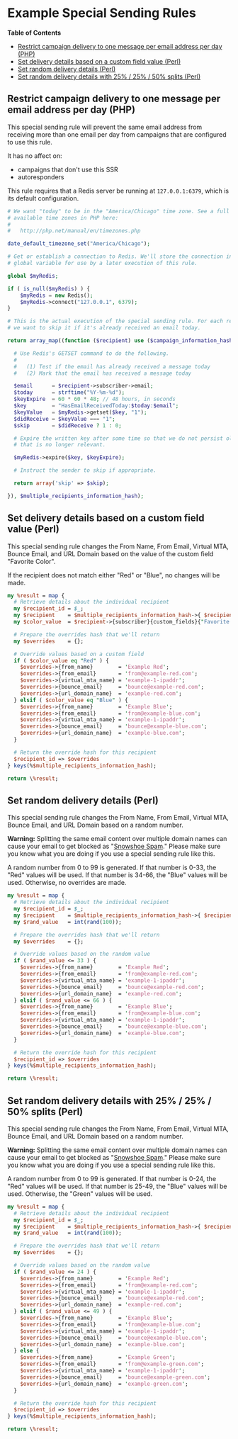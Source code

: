 # Example Special Sending Rules

<!-- START doctoc generated TOC please keep comment here to allow auto update -->
<!-- DON'T EDIT THIS SECTION, INSTEAD RE-RUN doctoc TO UPDATE -->
**Table of Contents**

- [Restrict campaign delivery to one message per email address per day (PHP)](#restrict-campaign-delivery-to-one-message-per-email-address-per-day-php)
- [Set delivery details based on a custom field value (Perl)](#set-delivery-details-based-on-a-custom-field-value-perl)
- [Set random delivery details (Perl)](#set-random-delivery-details-perl)
- [Set random delivery details with 25% / 25% / 50% splits (Perl)](#set-random-delivery-details-with-25%--25%--50%-splits-perl)

<!-- END doctoc generated TOC please keep comment here to allow auto update -->

## Restrict campaign delivery to one message per email address per day (PHP)

This special sending rule will prevent the same email address from receiving
more than one email per day from campaigns that are configured to use this
rule.

It has no affect on:

* campaigns that don't use this SSR
* autoresponders

This rule requires that a Redis server be running at `127.0.0.1:6379`, which is
its default configuration.

```php
# We want "today" to be in the "America/Chicago" time zone. See a full list of
# available time zones in PHP here:
#
#   http://php.net/manual/en/timezones.php

date_default_timezone_set("America/Chicago");

# Get or establish a connection to Redis. We'll store the connection in a
# global variable for use by a later execution of this rule.

global $myRedis;

if ( is_null($myRedis) ) {
    $myRedis = new Redis();
    $myRedis->connect("127.0.0.1", 6379);
}

# This is the actual execution of the special sending rule. For each recipient,
# we want to skip it if it's already received an email today.

return array_map((function ($recipient) use ($campaign_information_hash, $myRedis) {

  # Use Redis's GETSET command to do the following.
  #
  #   (1) Test if the email has already received a message today
  #   (2) Mark that the email has received a message today

  $email      = $recipient->subscriber->email;
  $today      = strftime("%Y-%m-%d");
  $keyExpire  = 60 * 60 * 48; // 48 hours, in seconds
  $key        = "HasEmailReceivedToday:$today:$email";
  $keyValue   = $myRedis->getset($key, "1");
  $didReceive = $keyValue === "1";
  $skip       = $didReceive ? 1 : 0;

  # Expire the written key after some time so that we do not persist old data
  # that is no longer relevant.

  $myRedis->expire($key, $keyExpire);

  # Instruct the sender to skip if appropriate.

  return array('skip' => $skip);

}), $multiple_recipients_information_hash);
```

## Set delivery details based on a custom field value (Perl)

This special sending rule changes the From Name, From Email, Virtual MTA,
Bounce Email, and URL Domain based on the value of the custom field "Favorite
Color".

If the recipient does not match either "Red" or "Blue", no changes will be made.

```perl
my %result = map {
  # Retrieve details about the individual recipient
  my $recipient_id = $_;
  my $recipient    = $multiple_recipients_information_hash->{ $recipient_id };
  my $color_value  = $recipient->{subscriber}{custom_fields}{"Favorite Color"};

  # Prepare the overrides hash that we'll return
  my $overrides    = {};

  # Override values based on a custom field
  if ( $color_value eq "Red" ) {
    $overrides->{from_name}        = 'Example Red';
    $overrides->{from_email}       = 'from@example-red.com';
    $overrides->{virtual_mta_name} = 'example-1-ipaddr';
    $overrides->{bounce_email}     = 'bounce@example-red.com';
    $overrides->{url_domain_name}  = 'example-red.com';
  } elsif ( $color_value eq "Blue" ) {
    $overrides->{from_name}        = 'Example Blue';
    $overrides->{from_email}       = 'from@example-blue.com';
    $overrides->{virtual_mta_name} = 'example-1-ipaddr';
    $overrides->{bounce_email}     = 'bounce@example-blue.com';
    $overrides->{url_domain_name}  = 'example-blue.com';
  }

  # Return the override hash for this recipient
  $recipient_id => $overrides
} keys(%$multiple_recipients_information_hash);

return \%result;
```

## Set random delivery details (Perl)

This special sending rule changes the From Name, From Email, Virtual MTA,
Bounce Email, and URL Domain based on a random number.

**Warning:** Splitting the same email content over multiple domain names
can cause your email to get blocked as "[Snowshoe Spam](http://www.spamhaus.org/faq/section/Glossary#233)."
Please make sure you know what you are doing if you use a special sending
rule like this.

A random number from 0 to 99 is generated. If that number is 0-33, the "Red"
values will be used. If that number is 34-66, the "Blue" values will be used.
Otherwise, no overrides are made.

```perl
my %result = map {
  # Retrieve details about the individual recipient
  my $recipient_id = $_;
  my $recipient    = $multiple_recipients_information_hash->{ $recipient_id };
  my $rand_value   = int(rand(100));

  # Prepare the overrides hash that we'll return
  my $overrides    = {};

  # Override values based on the random value
  if ( $rand_value <= 33 ) {
    $overrides->{from_name}        = 'Example Red';
    $overrides->{from_email}       = 'from@example-red.com';
    $overrides->{virtual_mta_name} = 'example-1-ipaddr';
    $overrides->{bounce_email}     = 'bounce@example-red.com';
    $overrides->{url_domain_name}  = 'example-red.com';
  } elsif ( $rand_value <= 66 ) {
    $overrides->{from_name}        = 'Example Blue';
    $overrides->{from_email}       = 'from@example-blue.com';
    $overrides->{virtual_mta_name} = 'example-1-ipaddr';
    $overrides->{bounce_email}     = 'bounce@example-blue.com';
    $overrides->{url_domain_name}  = 'example-blue.com';
  }

  # Return the override hash for this recipient
  $recipient_id => $overrides
} keys(%$multiple_recipients_information_hash);

return \%result;
```

## Set random delivery details with 25% / 25% / 50% splits (Perl)

This special sending rule changes the From Name, From Email, Virtual MTA,
Bounce Email, and URL Domain based on a random number.

**Warning:** Splitting the same email content over multiple domain names
can cause your email to get blocked as "[Snowshoe Spam](http://www.spamhaus.org/faq/section/Glossary#233)."
Please make sure you know what you are doing if you use a special sending
rule like this.

A random number from 0 to 99 is generated. If that number is 0-24, the "Red"
values will be used. If that number is 25-49, the "Blue" values will be used.
Otherwise, the "Green" values will be used.

```perl
my %result = map {
  # Retrieve details about the individual recipient
  my $recipient_id = $_;
  my $recipient    = $multiple_recipients_information_hash->{ $recipient_id };
  my $rand_value   = int(rand(100));

  # Prepare the overrides hash that we'll return
  my $overrides    = {};

  # Override values based on the random value
  if ( $rand_value <= 24 ) {
    $overrides->{from_name}        = 'Example Red';
    $overrides->{from_email}       = 'from@example-red.com';
    $overrides->{virtual_mta_name} = 'example-1-ipaddr';
    $overrides->{bounce_email}     = 'bounce@example-red.com';
    $overrides->{url_domain_name}  = 'example-red.com';
  } elsif ( $rand_value <= 49 ) {
    $overrides->{from_name}        = 'Example Blue';
    $overrides->{from_email}       = 'from@example-blue.com';
    $overrides->{virtual_mta_name} = 'example-1-ipaddr';
    $overrides->{bounce_email}     = 'bounce@example-blue.com';
    $overrides->{url_domain_name}  = 'example-blue.com';
  } else {
    $overrides->{from_name}        = 'Example Green';
    $overrides->{from_email}       = 'from@example-green.com';
    $overrides->{virtual_mta_name} = 'example-1-ipaddr';
    $overrides->{bounce_email}     = 'bounce@example-green.com';
    $overrides->{url_domain_name}  = 'example-green.com';
  }

  # Return the override hash for this recipient
  $recipient_id => $overrides
} keys(%$multiple_recipients_information_hash);

return \%result;
```
